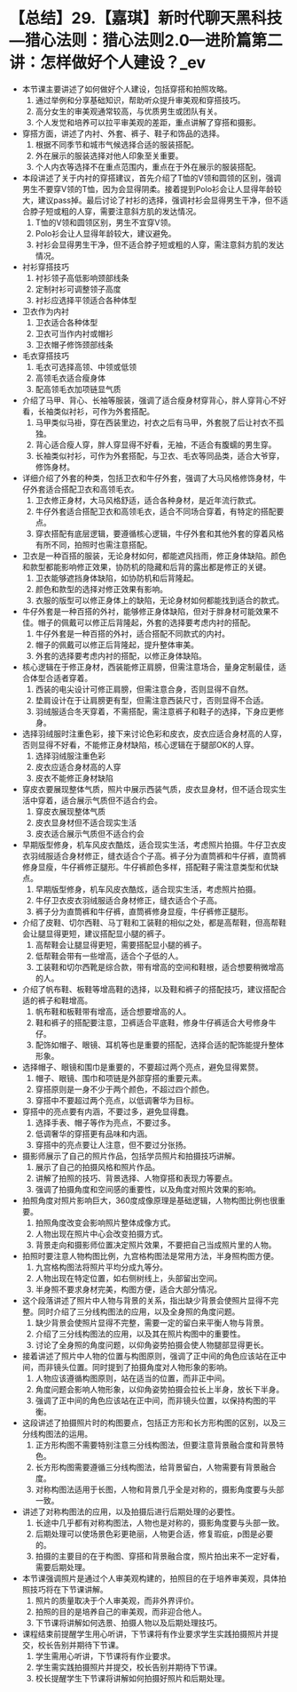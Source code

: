 # 【总结】29.【嘉琪】新时代聊天黑科技—猎心法则：猎心法则2.0—进阶篇第二讲：怎样做好个人建设？_ev

-   本节课主要讲述了如何做好个人建设，包括穿搭和拍照攻略。
    1.  通过举例和分享基础知识，帮助听众提升审美观和穿搭技巧。
    2.  高分女生的审美观通常较高，与优质男生或团队有关。
    3.  个人发觉和培养可以拉平审美观的差距，重点讲解了穿搭和摄影。
-   穿搭方面，讲述了内衬、外套、裤子、鞋子和饰品的选择。
    1.  根据不同季节和城市气候选择合适的服装搭配。
    2.  外在展示的服装选择对他人印象至关重要。
    3.  个人内衣等选择不在重点范围内，重点在于外在展示的服装搭配。
-   本段讲述了关于内衬的穿搭建议，首先介绍了T恤的V领和圆领的区别，强调男生不要穿V领的T恤，因为会显得阴柔。接着提到Polo衫会让人显得年龄较大，建议pass掉。最后讨论了衬衫的选择，强调衬衫会显得男生干净，但不适合脖子短或粗的人穿，需要注意斜方肌的发达情况。 
    1.  T恤的V领和圆领区别，男生不宜穿V领。
    2.  Polo衫会让人显得年龄较大，建议避免。
    3.  衬衫会显得男生干净，但不适合脖子短或粗的人穿，需注意斜方肌的发达情况。
-   衬衫穿搭技巧
    1.  衬衫领子高低影响颈部线条
    2.  定制衬衫可调整领子高度
    3.  衬衫应选择平领适合各种体型
-   卫衣作为内衬
    1.  卫衣适合各种体型
    2.  卫衣可当作内衬或帽衫
    3.  卫衣帽子修饰颈部线条
-   毛衣穿搭技巧
    1.  毛衣可选择高领、中领或低领
    2.  高领毛衣适合瘦身体
    3.  配高领毛衣加项链显气质
-   介绍了马甲、背心、长袖等服装，强调了适合瘦身材穿背心，胖人穿背心不好看，长袖类似衬衫，可作为外套搭配。
    1.  马甲类似马褂，穿在西装里边，衬衣之后有马甲，外套脱了后让衬衣不孤独。
    2.  背心适合瘦人穿，胖人穿显得不好看，无袖，不适合有腹蠕的男生穿。
    3.  长袖类似衬衫，可作为外套搭配，与卫衣、毛衣等同品类，适合大爷穿，修饰身材。
-   详细介绍了外套的种类，包括卫衣和牛仔外套，强调了大马风格修饰身材，牛仔外套适合搭配卫衣和高领毛衣。
    1.  卫衣修正身材，大马风格舒适，适合各种身材，是近年流行款式。
    2.  牛仔外套适合搭配卫衣和高领毛衣，适合不同场合穿着，有特定的搭配要点。
    3.  穿衣搭配有底层逻辑，要遵循核心逻辑，牛仔外套和其他外套的穿着风格有所不同，拍照时也需注意搭配。
-   卫衣是一种百搭的服装，无论身材如何，都能遮风挡雨，修正身体缺陷。颜色和款型都能影响修正效果，协防机的隐藏和后背的露出都是修正的关键。
    1.  卫衣能够遮挡身体缺陷，如协防机和后背隆起。
    2.  颜色和款型的选择对修正效果有影响。
    3.  衣服的版型可以修正身体上的缺陷，无论身材如何都能找到适合的款式。
-   牛仔外套是一种百搭的外衬，能够修正身体缺陷，但对于胖身材可能效果不佳。帽子的佩戴可以修正后背隆起，外套的选择要考虑内衬的搭配。
    1.  牛仔外套是一种百搭的外衬，适合搭配不同款式的内衬。
    2.  帽子的佩戴可以修正后背隆起，提升整体审美。
    3.  外套的选择要考虑内衬的搭配，以修正身体缺陷。
-   核心逻辑在于修正身材，西装能修正肩膀，但需注意场合，量身定制最佳，适合体型合适者穿着。
    1.  西装的电尖设计可修正肩膀，但需注意合身，否则显得不自然。
    2.  垫肩设计在于让肩膀更有型，但需注意西装尺寸，否则显得不合适。
    3.  羽绒服适合冬天穿着，不需搭配，需注意裤子和鞋子的选择，下身应更修身。
-   选择羽绒服时注重色彩，接下来讨论色彩和皮衣，皮衣应适合身材高的人穿，否则显得不好看，不能修正身材缺陷，核心逻辑在于腿部OK的人穿。
    1.  选择羽绒服注重色彩
    2.  皮衣应适合身材高的人穿
    3.  皮衣不能修正身材缺陷
-   穿皮衣要展现整体气质，照片中展示西装气质，皮衣显身材，但不适合现实生活中穿着，适合展示气质但不适合约会。
    1.  穿皮衣展现整体气质
    2.  皮衣显身材但不适合现实生活
    3.  皮衣适合展示气质但不适合约会
-   早期版型修身，机车风皮衣酷炫，适合现实生活，考虑照片拍摄。牛仔卫衣皮衣羽绒服适合身材修正，缝衣适合个子高。裤子分为直筒裤和牛仔裤，直筒裤修身显瘦，牛仔裤修正腿形。牛仔裤颜色多样，搭配鞋子需注意类型和优缺点。
    1.  早期版型修身，机车风皮衣酷炫，适合现实生活，考虑照片拍摄。
    2.  牛仔卫衣皮衣羽绒服适合身材修正，缝衣适合个子高。
    3.  裤子分为直筒裤和牛仔裤，直筒裤修身显瘦，牛仔裤修正腿形。
-   介绍了皮鞋、切尔西鞋、马丁鞋和工装鞋的相似之处，都是高帮鞋，但高帮鞋会让腿显得更短，建议搭配显小腿的裤子。
    1.  高帮鞋会让腿显得更短，需要搭配显小腿的裤子。
    2.  低帮鞋会带有一些增高，适合个子低的人。
    3.  工装鞋和切尔西靴是综合款，带有增高的空间和鞋根，适合想要稍微增高的人。
-   介绍了帆布鞋、板鞋等增高鞋的选择，以及鞋和裤子的搭配技巧，建议搭配合适的裤子和鞋增高。
    1.  帆布鞋和板鞋带有增高，适合想要增高的人。
    2.  鞋和裤子的搭配要注意，卫裤适合平底鞋，修身牛仔裤适合大号修身牛仔。
    3.  配饰如帽子、眼镜、耳机等也是重要的搭配，选择合适的配饰能提升整体形象。
-   选择帽子、眼镜和围巾是重要的，不要超过两个亮点，避免显得累赘。
    1.  帽子、眼镜、围巾和项链是外部穿搭的重要元素。
    2.  穿搭原则是一身不少于两个颜色，不超过四个颜色。
    3.  穿搭中不要超过两个亮点，以低调奢华为目标。
-   穿搭中的亮点要有内涵，不要过多，避免显得蠢。
    1.  选择手表、帽子等作为亮点，不要过多。
    2.  低调奢华的穿搭更有品味和内涵。
    3.  穿搭中的亮点要让人注意，但不要过分张扬。
-   摄影师展示了自己的照片作品，包括学员照片和拍摄技巧讲解。
    1.  展示了自己的拍摄风格和照片作品。
    2.  讲解了拍照的技巧、背景选择、人物穿搭和表现力等要点。
    3.  强调了拍摄角度和空间感的重要性，以及角度对照片效果的影响。
-   拍照角度对照片影响巨大，360度成像原理是基础逻辑，人物构图比例也很重要。
    1.  拍照角度改变会影响照片整体成像方式。
    2.  人物出现在照片中心会改变拍摄方式。
    3.  背景走向和摄影师位置决定照片效果，不要把自己当成照片里的人物。
-   拍照时要注意人物构图比例，九宫格构图法是常用方法，半身照构图方便。
    1.  九宫格构图法将照片平均分成九等分。
    2.  人物出现在特定位置，如右侧树线上，头部留出空间。
    3.  半身照不要求身材完美，构图方便，适合大部分情况。
-   这个段落讲述了照片中人物与背景的关系，指出缺少背景会使照片显得不完整。同时介绍了三分线构图法的应用，以及全身照的角度问题。
    1.  缺少背景会使照片显得不完整，需要一定的留白来平衡人物与背景。
    2.  介绍了三分线构图法的应用，以及其在照片构图中的重要性。
    3.  讨论了全身照的角度问题，以仰角姿势拍摄会使人物腿部显得更长。
-   接着讲述了照片中人物的位置与构图原则，强调了正中间的角色应该站在正中间，而非镜头位置。同时提到了拍摄角度对人物形象的影响。
    1.  人物应该遵循构图原则，站在适当的位置，而非正中间。
    2.  角度问题会影响人物形象，以仰角姿势拍摄会拉长上半身，放长下半身。
    3.  强调了正中间的角色应该站在正中间，而非镜头位置，以保持构图的平衡。
-   这段讲述了拍摄照片时的构图要点，包括正方形和长方形构图的区别，以及三分线构图法的运用。
    1.  正方形构图不需要特别注意三分线构图法，但要注意背景融合度和背景特色。
    2.  长方形构图需要遵循三分线构图法，给背景留白，人物需要有背景融合度。
    3.  对称构图法适用于长图，人物和背景几乎全是对称的，摄影角度要与头部一致。
-   讲述了对称构图法的应用，以及拍摄后进行后期处理的必要性。
    1.  长途中几乎都有对称构图法，人物也是对称的，摄影角度要与头部一致。
    2.  后期处理可以使场景色彩更艳丽，人物更合适，修复瑕疵，p图是必要的。
    3.  拍摄的主要目的在于构图、穿搭和背景融合度，照片拍出来不一定好看，需要后期处理。
-   本节课强调照片是通过个人审美观构建的，拍照目的在于培养审美观，具体拍照技巧将在下节课讲解。
    1.  照片的质量取决于个人审美观，而非外界评价。
    2.  拍照的目的是培养自己的审美观，而非迎合他人。
    3.  下节课将讲解如何选景、拍摄人物以及后期处理技巧。
-   课程结束前提醒学生用心听讲，下节课将有作业要求学生实践拍摄照片并提交，校长告别并期待下节课。
    1.  学生需用心听讲，下节课将有作业要求。
    2.  学生需实践拍摄照片并提交，校长告别并期待下节课。
    3.  校长提醒学生下节课将讲解如何拍摄好照片和后期处理。